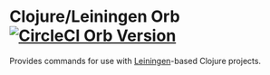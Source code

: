 Clojure/Leiningen Orb [![CircleCI Orb Version](https://img.shields.io/badge/endpoint.svg?url=https://badges.circleci.io/orb/ovotech/clojure)](https://circleci.com/orbs/registry/orb/ovotech/clojure)
=====================

Provides commands for use with [Leiningen](https://leiningen.org/)-based Clojure projects.
